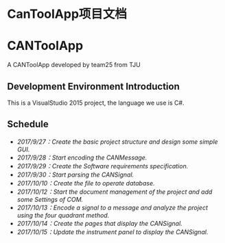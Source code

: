 # CanToolApp项目文档
# CANToolApp
A CANToolApp developed by team25 from TJU

## Development Environment Introduction
  This is a VisualStudio 2015 project, the language we use is C#.
## Schedule
- *2017/9/27：Create the basic project structure and design some simple GUI.*
- *2017/9/28：Start encoding the CANMessage.*
- *2017/9/29：Create the Software requirements specification.*
- *2017/9/30：Start parsing the CANSignal.*
- *2017/10/10：Create the file to operate database.*
- *2017/10/12：Start the document management of the project and add some Settings of COM.*
- *2017/10/13：Encode a signal to a message and analyze the project using the four quadrant method.*
- *2017/10/14：Create the pages that display the CANSignal.*
- *2017/10/15：Update the instrument panel to display the CANSignal.*
